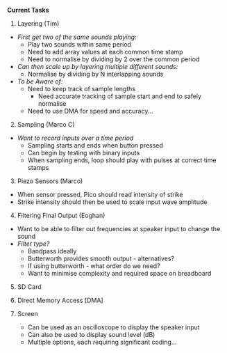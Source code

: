 **Current Tasks**

1. Layering (Tim)
  - _First get two of the same sounds playing:_
    - Play two sounds within same period
    - Need to add array values at each common time stamp
    - Need to normalise by dividing by 2 over the common period
  - _Can then scale up by layering multiple different sounds:_
    - Normalise by dividing by N interlapping sounds
  - _To be Aware of:_
    - Need to keep track of sample lengths
      - Need accurate tracking of sample start and end to safely normalise
    - Need to use DMA for speed and accuracy...
2. Sampling (Marco C)
  - _Want to record inputs over a time period_
    - Sampling starts and ends when button pressed
    - Can begin by testing with binary inputs
    - When sampling ends, loop should play with pulses at correct time stamps
3. Piezo Sensors (Marco)
  - When sensor pressed, Pico should read intensity of strike
  - Strike intensity should then be used to scale input wave amplitude
4. Filtering Final Output (Eoghan)
  - Want to be able to filter out frequencies at speaker input to change the sound
  - _Filter type?_
    - Bandpass ideally
    - Butterworth provides smooth output - alternatives?
    - If using butterworth - what order do we need?
    - Want to minimise complexity and required space on breadboard
5. SD Card

6. Direct Memory Access [DMA]
   
7. Screen
   - Can be used as an oscilloscope to display the speaker input
   - Can also be used to display sound level (dB)
   - Multiple options, each requiring significant coding...

